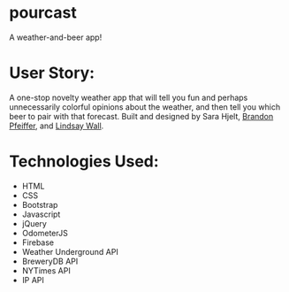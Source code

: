 # pourcast
A weather-and-beer app!

# User Story:
A one-stop novelty weather app that will tell you fun and perhaps unnecessarily colorful opinions about the weather, and then tell you which beer to pair with that forecast. Built and designed by Sara Hjelt, <a href="http://github.com/brandon-Pfeiffer">Brandon Pfeiffer</a>, and <a href="http://github.com/catslug">Lindsay Wall</a>.

# Technologies Used:
<ul>
<li>HTML</li>
<li>CSS</li>
<li>Bootstrap</li>
<li>Javascript</li>
<li>jQuery</li>
<li>OdometerJS</li>
<li>Firebase</li>
<li>Weather Underground API</li>
<li>BreweryDB API</li>
<li>NYTimes API</li>
<li>IP API</li>
</ul>
